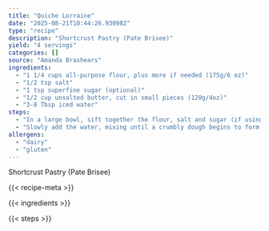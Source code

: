 ```yaml
---
title: "Quiche Lorraine"
date: "2025-08-21T10:44:26.930982"
type: "recipe"
description: "Shortcrust Pastry (Pate Brisee)"
yield: "4 servings"
categories: []
source: "Amanda Brashears"
ingredients:
  - "1 1/4 cups all-purpose flour, plus more if needed (175g/6 oz)"
  - "1/2 tsp salt"
  - "1 tsp superfine sugar (optional)"
  - "1/2 cup unsalted butter, cut in small pieces (120g/4oz)"
  - "3-8 Tbsp iced water"
steps:
  - "In a large bowl, sift together the flour, salt and sugar (if using). Pulse the ingredients in a food processor."
  - "Slowly add the water, mixing until a crumbly dough begins to form; do not overwork the dough or it will be tough. Pinch a piece of the dough; it should hold together. If the dough is crumbly add a little more water. IF it is wet and sticky, sprinkle over a little more flour. Turn the dough on to a piece of plastic wrap. Hold the film with one hand and use your other hand to push the dough away from you until the dough is smooth and pliable. Flatten the dough to a round and wrap in the plastic wrap. Chill for 2 hours or overnight. Leave to soften for 10 minutes at room temperature before rolling out. To line a pie tin: lightly butter a 9-10 inch loose-based pie tin. On a lightly floured surface, roll out the dough to about 1/8 inch thick. Gently roll the pastry loosely around the rolling pin, then unroll over the in and gently ease the pastry into the tin leave 1 inch overhang. With floured fingers, press the overhang down slightly toward the base of the pan to reinforce the side; roll the rolling pin over the rim to cut off the excess. Press the pastry against the side of the tin to forma rim slightly higher than the tin. If you like, crimp the edge. Prick the base with a fork and chill for at least one hour."
allergens:
  - "dairy"
  - "gluten"
---
```


Shortcrust Pastry (Pate Brisee)

{{< recipe-meta >}}

{{< ingredients >}}

{{< steps >}}
